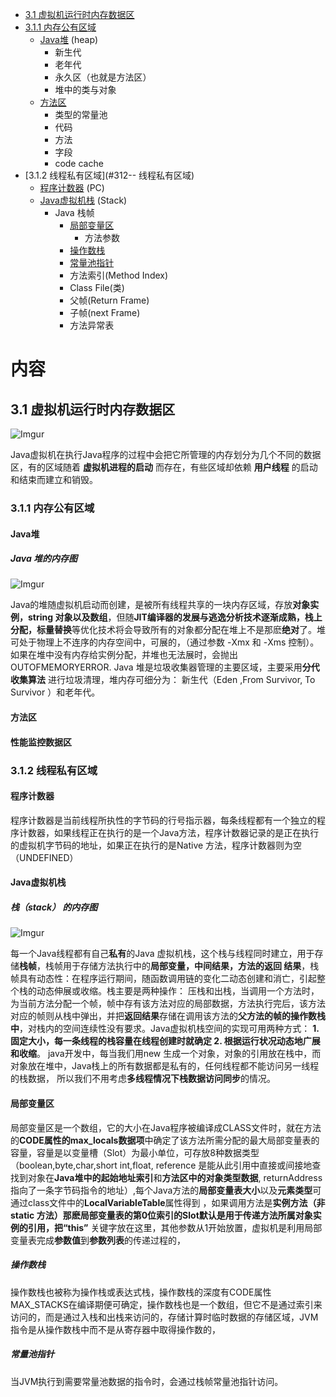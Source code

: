 

 *  [3.1  虚拟机运行时内存数据区](#31--虚拟机运行时内)
  * [3.1.1  内存公有区域](#311--内存公有区域)
       *  [Java堆](#Java堆 ) (heap)
          *  新生代
          *  老年代
          *  永久区（也就是方法区）
          *  堆中的类与对象
      *  [方法区](#方法区)
          *  类型的常量池
          *  代码
          *  方法
          *  字段
          *  code cache
  * [3.1.2  线程私有区域](#312-- 线程私有区域)
      *  [程序计数器](#程序计数器) (PC)
      *  [Java虚拟机栈](#Java虚拟机栈) (Stack)
          *  Java 栈帧
             *  [局部变量区](#局部变量区)
                *  方法参数
             *  [操作数栈](#操作数栈)
             *  [常量池指针](#常量池指针)
             *  方法索引(Method Index)
             *  Class File(类)
             *  父帧(Return Frame)
             *  子帧(next Frame)
             *  方法异常表


# 内容

## 3.1  虚拟机运行时内存数据区

![Imgur](https://farm5.staticflickr.com/4844/44526811110_9affbba6c2_o.jpg)

   Java虚拟机在执行Java程序的过程中会把它所管理的内存划分为几个不同的数据区，有的区域随着 **虚拟机进程的启动** 而存在，有些区域却依赖
   **用户线程** 的启动和结束而建立和销毁。

### 3.1.1  内存公有区域
#### Java堆 
#####   **Java 堆的内存图**
   
   ![Imgur](https://farm5.staticflickr.com/4876/45634912874_19b30292af_o.jpg)
   
   Java的堆随虚拟机启动而创建，是被所有线程共享的一块内存区域，存放**对象实例，string 对象以及数组**，但随**JIT编译器的发展与逃逸分析技术逐渐成熟，栈上分配，标量替换**等优化技术将会导致所有的对象都分配在堆上不是那麽**绝对**了。堆可处于物理上不连序的内存空间中，可展的，（通过参数 -Xmx 和
   -Xms 控制）。如果在堆中没有内存给实例分配，并堆也无法展时，会抛出OUTOFMEMORYERROR. Java 堆是垃圾收集器管理的主要区域，主要采用**分代收集算法**
  进行垃圾清理，堆内存可细分为： 新生代（Eden ,From Survivor, To Survivor ）和老年代。
   
   
#### 方法区
#### 性能监控数据区

### 3.1.2  线程私有区域

#### 程序计数器

   程序计数器是当前线程所执性的字节码的行号指示器，每条线程都有一个独立的程序计数器，如果线程正在执行的是一个Java方法，程序计数器记录的是正在执行
   的虚拟机字节码的地址，如果正在执行的是Native 方法，程序计数器则为空（UNDEFINED）
   
#### Java虚拟机栈

#####   **栈（stack） 的内存图**
![Imgur](https://farm5.staticflickr.com/4827/32491357838_44122ee017_o.jpg)

   每一个Java线程都有自己**私有**的Java 虚拟机栈，这个栈与线程同时建立，用于存储**栈帧**，栈帧用于存储方法执行中的**局部变量，中间结果，方法的返回
   结果**，栈帧具有动态性：在程序运行期间，随函数调用链的变化二动态创建和消亡，引起整个栈的动态伸展或收缩。栈主要是两种操作： 压栈和出栈，当调用一个方法时，为当前方法分配一个帧，帧中存有该方法对应的局部数据，方法执行完后，该方法对应的帧则从栈中弹出，并把**返回结果**存储在调用该方法的**父方法的帧的操作数栈中**，对栈内的空间连续性没有要求。Java虚拟机栈空间的实现可用两种方式： **1. 固定大小，每一条线程的栈容量在线程创建时就确定 2. 根据运行状况动态地广展和收缩**。 
   java开发中，每当我们用new 生成一个对象，对象的引用放在栈中，而对象放在堆中，Java栈上的所有数据都是私有的，任何线程都不能访问另一线程的栈数据，
   所以我们不用考虑**多线程情况下栈数据访问同步**的情况。
   
#### 局部变量区

  局部变量区是一个数组，它的大小在Java程序被编译成CLASS文件时，就在方法的**CODE属性的max_locals数据项**中确定了该方法所需分配的最大局部变量表的容量，容量是以变量槽（Slot）为最小单位，可存放8种数据类型（boolean,byte,char,short int,float, reference 是能从此引用中直接或间接地查找到对象在**Java堆中的起始地址索引**和**方法区中的对象类型数据**, returnAddress 指向了一条字节码指令的地址）,每个Java方法的**局部变量表大小**以及**元素类型**可通过class文件中的**LocalVariableTable**属性得到 ，如果调用方法是**实例方法（非static 方法）**那麽局部变量表的第0位索引的Slot默认是用于传递方法所属对象实例的引用，把**“this”** 关键字放在这里，其他参数从1开始放置，虚拟机是利用局部变量表完成**参数值**到**参数列表**的传递过程的，

##### 操作数栈
   操作数栈也被称为操作栈或表达式栈，操作数栈的深度有CODE属性MAX_STACKS在编译期便可确定，操作数栈也是一个数组，但它不是通过索引来访问的，而是通过入栈和出栈来访问的，存储计算时临时数据的存储区域，JVM指令是从操作数栈中而不是从寄存器中取得操作数的，
  
   
##### 常量池指针   
   当JVM执行到需要常量池数据的指令时，会通过栈帧常量池指针访问。

   
   
